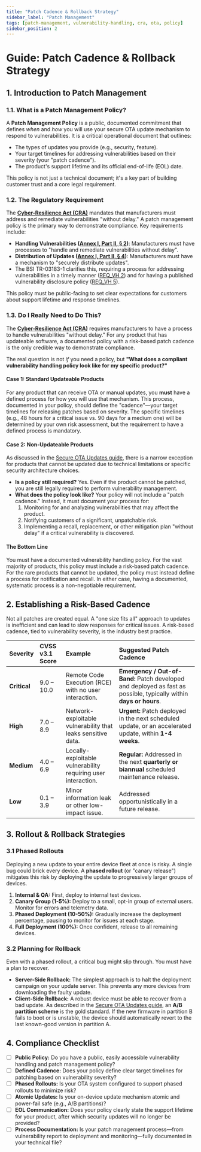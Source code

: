```yaml
---
title: "Patch Cadence & Rollback Strategy"
sidebar_label: "Patch Management"
tags: [patch-management, vulnerability-handling, cra, ota, policy]
sidebar_position: 2
---
```

# Guide: Patch Cadence & Rollback Strategy

## 1. Introduction to Patch Management

### 1.1. What is a Patch Management Policy?

A **Patch Management Policy** is a public, documented commitment that defines *when* and *how* you will use your secure OTA update mechanism to respond to vulnerabilities. It is a critical operational document that outlines:
-   The types of updates you provide (e.g., security, feature).
-   Your target timelines for addressing vulnerabilities based on their severity (your "patch cadence").
-   The product's support lifetime and its official end-of-life (EOL) date.

This policy is not just a technical document; it's a key part of building customer trust and a core legal requirement.

### 1.2. The Regulatory Requirement

The **[Cyber-Resilience Act (CRA)](./../../standards/eu/cra-overview.md)** mandates that manufacturers must address and remediate vulnerabilities "without delay." A patch management policy is the primary way to demonstrate compliance. Key requirements include:

-   **Handling Vulnerabilities ([Annex I, Part II, § 2][cra_annexI])**: Manufacturers must have processes to "handle and remediate vulnerabilities without delay".
-   **Distribution of Updates ([Annex I, Part II, § 4][cra_annexI])**: Manufacturers must have a mechanism to "securely distribute updates".
-   The BSI TR-03183-1 clarifies this, requiring a process for addressing vulnerabilities in a timely manner ([REQ_VH 2][bsi_tr_03183_p1]) and for having a published vulnerability disclosure policy ([REQ_VH 5][bsi_tr_03183_p1]).

This policy must be public-facing to set clear expectations for customers about support lifetime and response timelines.

### 1.3. Do I Really Need to Do This?

The **[Cyber-Resilience Act (CRA)](../../standards/eu/cra-overview.md)** requires manufacturers to have a process to handle vulnerabilities "without delay." For any product that has updateable software, a documented policy with a risk-based patch cadence is the only credible way to demonstrate compliance.

The real question is not *if* you need a policy, but **"What does a compliant vulnerability handling policy look like for my specific product?"**

#### Case 1: Standard Updateable Products

For any product that can receive OTA or manual updates, you **must** have a defined process for how you will use that mechanism. This process, documented in your policy, should define the "cadence"—your target timelines for releasing patches based on severity. The specific timelines (e.g., 48 hours for a critical issue vs. 90 days for a medium one) will be determined by your own risk assessment, but the requirement to have a defined process is mandatory.

#### Case 2: Non-Updateable Products

As discussed in the [Secure OTA Updates guide](../build-phase/ota-updates.md), there is a narrow exception for products that cannot be updated due to technical limitations or specific security architecture choices.

-   **Is a policy still required?** Yes. Even if the product cannot be patched, you are still legally required to perform vulnerability management.
-   **What does the policy look like?** Your policy will not include a "patch cadence." Instead, it must document your process for:
    1.  Monitoring for and analyzing vulnerabilities that may affect the product.
    2.  Notifying customers of a significant, unpatchable risk.
    3.  Implementing a recall, replacement, or other mitigation plan "without delay" if a critical vulnerability is discovered.

#### The Bottom Line

You must have a documented vulnerability handling policy. For the vast majority of products, this policy must include a risk-based patch cadence. For the rare products that cannot be updated, the policy must instead define a process for notification and recall. In either case, having a documented, systematic process is a non-negotiable requirement.

## 2. Establishing a Risk-Based Cadence

Not all patches are created equal. A "one size fits all" approach to updates is inefficient and can lead to slow responses for critical issues. A risk-based cadence, tied to vulnerability severity, is the industry best practice.

| Severity | CVSS v3.1 Score | Example | Suggested Patch Cadence |
| :--- | :--- | :--- | :--- |
| **Critical** | 9.0 – 10.0 | Remote Code Execution (RCE) with no user interaction. | **Emergency / Out-of-Band:** Patch developed and deployed as fast as possible, typically within **days or hours**. |
| **High** | 7.0 – 8.9 | Network-exploitable vulnerability that leaks sensitive data. | **Urgent:** Patch deployed in the next scheduled update, or an accelerated update, within **1-4 weeks**. |
| **Medium** | 4.0 – 6.9 | Locally-exploitable vulnerability requiring user interaction. | **Regular:** Addressed in the next **quarterly or biannual** scheduled maintenance release. |
| **Low** | 0.1 – 3.9 | Minor information leak or other low-impact issue. | Addressed opportunistically in a future release. |

## 3. Rollout & Rollback Strategies

### 3.1 Phased Rollouts
Deploying a new update to your entire device fleet at once is risky. A single bug could brick every device. A **phased rollout** (or "canary release") mitigates this risk by deploying the update to progressively larger groups of devices.

1.  **Internal & QA:** First, deploy to internal test devices.
2.  **Canary Group (1-5%):** Deploy to a small, opt-in group of external users. Monitor for errors and telemetry data.
3.  **Phased Deployment (10-50%):** Gradually increase the deployment percentage, pausing to monitor for issues at each stage.
4.  **Full Deployment (100%):** Once confident, release to all remaining devices.

### 3.2 Planning for Rollback
Even with a phased rollout, a critical bug might slip through. You must have a plan to recover.

-   **Server-Side Rollback:** The simplest approach is to halt the deployment campaign on your update server. This prevents any more devices from downloading the faulty update.
-   **Client-Side Rollback:** A robust device must be able to recover from a bad update. As described in the [Secure OTA Updates guide](../build-phase/ota-updates.md), an **A/B partition scheme** is the gold standard. If the new firmware in partition B fails to boot or is unstable, the device should automatically revert to the last known-good version in partition A.

## 4. Compliance Checklist

- [ ] **Public Policy:** Do you have a public, easily accessible vulnerability handling and patch management policy?
- [ ] **Defined Cadence:** Does your policy define clear target timelines for patching based on vulnerability severity?
- [ ] **Phased Rollouts:** Is your OTA system configured to support phased rollouts to minimize risk?
- [ ] **Atomic Updates:** Is your on-device update mechanism atomic and power-fail safe (e.g., A/B partitions)?
- [ ] **EOL Communication:** Does your policy clearly state the support lifetime for your product, after which security updates will no longer be provided?
- [ ] **Process Documentation:** Is your patch management process—from vulnerability report to deployment and monitoring—fully documented in your technical file?

<!-- Citations -->
[cra_annexI]: https://eur-lex.europa.eu/legal-content/EN/TXT/?uri=CELEX:02024R2847-20241120#anx_I "CRA Annex I – Essential cybersecurity requirements"
[bsi_tr_03183_p1]: https://www.bsi.bund.de/SharedDocs/Downloads/EN/BSI/Publications/TechGuidelines/TR03183/BSI-TR-03183-1-0_9_0.pdf "BSI TR-03183 Part 1: General requirements"